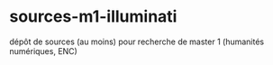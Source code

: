 # sources-m1-illuminati
dépôt de sources (au moins) pour recherche de master 1 (humanités numériques, ENC)
